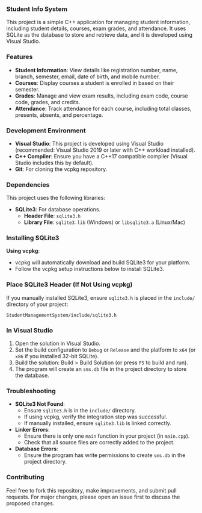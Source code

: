 ### Student Info System

This project is a simple C++ application for managing student information, including student details, courses, exam grades, and attendance. It uses SQLite as the database to store and retrieve data, and it is developed using Visual Studio.

### Features

- **Student Information**: View details like registration number, name, branch, semester, email, date of birth, and mobile number.
- **Courses**: Display courses a student is enrolled in based on their semester.
- **Grades**: Manage and view exam results, including exam code, course code, grades, and credits.
- **Attendance**: Track attendance for each course, including total classes, presents, absents, and percentage.

### Development Environment
- **Visual Studio**: This project is developed using Visual Studio (recommended: Visual Studio 2019 or later with C++ workload installed).
- **C++ Compiler**: Ensure you have a C++17 compatible compiler (Visual Studio includes this by default).
- **Git**: For cloning the vcpkg repository.

### Dependencies
This project uses the following libraries:
- **SQLite3**: For database operations.
  - **Header File**: `sqlite3.h`
  - **Library File**: `sqlite3.lib` (Windows) or `libsqlite3.a` (Linux/Mac)

### Installing SQLite3
**Using vcpkg**:
   - vcpkg will automatically download and build SQLite3 for your platform.
   - Follow the vcpkg setup instructions below to install SQLite3.

### Place SQLite3 Header (If Not Using vcpkg)
If you manually installed SQLite3, ensure `sqlite3.h` is placed in the `include/` directory of your project:
```
StudentManagementSystem/include/sqlite3.h
```

### In Visual Studio
1. Open the solution in Visual Studio.
2. Set the build configuration to `Debug` or `Release` and the platform to `x64` (or `x86` if you installed 32-bit SQLite).
3. Build the solution: Build > Build Solution (or press `F5` to build and run).
4. The program will create an `sms.db` file in the project directory to store the database.

### Troubleshooting
- **SQLite3 Not Found**:
  - Ensure `sqlite3.h` is in the `include/` directory.
  - If using vcpkg, verify the integration step was successful.
  - If manually installed, ensure `sqlite3.lib` is linked correctly.
- **Linker Errors**:
  - Ensure there is only one `main` function in your project (in `main.cpp`).
  - Check that all source files are correctly added to the project.
- **Database Errors**:
  - Ensure the program has write permissions to create `sms.db` in the project directory.

### Contributing
Feel free to fork this repository, make improvements, and submit pull requests. For major changes, please open an issue first to discuss the proposed changes.


